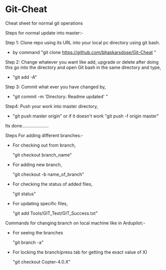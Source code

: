 # Git-Cheat
Cheat sheet for normal git operations

Steps for normal update into master:-

Step 1: Clone repo using its URL into your local pc directory using git bash.

* by command "git clone  https://github.com/bhaskarsdose/Git-Cheat "

Step 2: Change whatever you want like add, upgrade or delete after doing this go into the directory and open Git bash in the same directory and type,

*  "git add -A"

Step 3: Commit what ever you have changed by,

* "git commit -m 'Directory: Readme updated' "

Step4: Push your work into master directory,

* "git push master origin" or if it doesn't work "git push -f origin master"

Its done.....................

Steps For adding different branches:-

* For checking out from branch,

  "git checkout branch_name"

* For adding new branch,

  "git checkout -b name_of_branch"

* For checking the status of added files,

  "git status"

* For updating specific files,

  "git add Tools/GIT_Test/GIT_Success.txt"

Commands for changing branch on local machine like in Ardupilot:-

* For seeing the branches

  "git branch -a"

* For locking the branch(press tab for getting the exact value of X)

  "git checkout Copter-4.0.X"